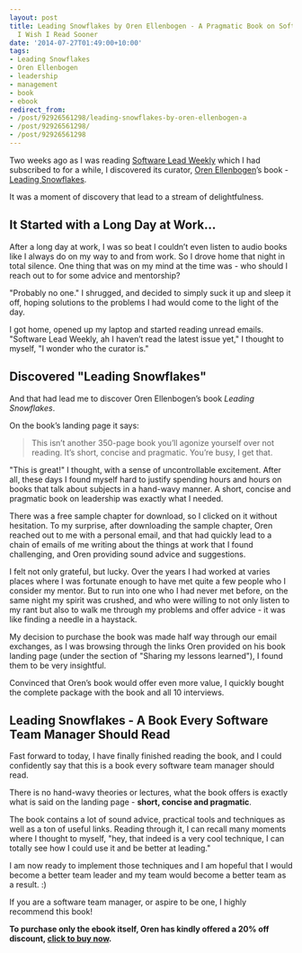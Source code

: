 ```yaml
---
layout: post
title: Leading Snowflakes by Oren Ellenbogen - A Pragmatic Book on Software Team Leadership
  I Wish I Read Sooner
date: '2014-07-27T01:49:00+10:00'
tags:
- Leading Snowflakes
- Oren Ellenbogen
- leadership
- management
- book
- ebook
redirect_from:
- /post/92926561298/leading-snowflakes-by-oren-ellenbogen-a
- /post/92926561298/
- /post/92926561298
---
```

Two weeks ago as I was reading [Software Lead Weekly](http://softwareleadweekly.com/) which I had subscribed to for a while, I discovered its curator, [Oren Ellenbogen](http://lnbogen.com/)’s book - [Leading Snowflakes](http://leadingsnowflakes.com/).

It was a moment of discovery that lead to a stream of delightfulness.

## It Started with a Long Day at Work…

After a long day at work, I was so beat I couldn’t even listen to audio books like I always do on my way to and from work. So I drove home that night in total silence. One thing that was on my mind at the time was - who should I reach out to for some advice and mentorship?


"Probably no one." I shrugged, and decided to simply suck it up and sleep it off, hoping solutions to the problems I had would come to the light of the day.

I got home, opened up my laptop and started reading unread emails. "Software Lead Weekly, ah I haven’t read the latest issue yet," I thought to myself, "I wonder who the curator is."

## Discovered "Leading Snowflakes"

And that had lead me to discover Oren Ellenbogen’s book _Leading Snowflakes_.

On the book’s landing page it says:

> This isn’t another 350-page book you’ll agonize yourself over not reading. It’s short, concise and pragmatic. You’re busy, I get that.

"This is great!" I thought, with a sense of uncontrollable excitement. After all, these days I found myself hard to justify spending hours and hours on books that talk about subjects in a hand-wavy manner. A short, concise and pragmatic book on leadership was exactly what I needed.

There was a free sample chapter for download, so I clicked on it without hesitation. To my surprise, after downloading the sample chapter, Oren reached out to me with a personal email, and that had quickly lead to a chain of emails of me writing about the things at work that I found challenging, and Oren providing sound advice and suggestions.

I felt not only grateful, but lucky. Over the years I had worked at varies places where I was fortunate enough to have met quite a few people who I consider my mentor. But to run into one who I had never met before, on the same night my spirit was crushed, and who were willing to not only listen to my rant but also to walk me through my problems and offer advice - it was like finding a needle in a haystack.

My decision to purchase the book was made half way through our email exchanges, as I was browsing through the links Oren provided on his book landing page (under the section of "Sharing my lessons learned"), I found them to be very insightful.

Convinced that Oren’s book would offer even more value, I quickly bought the complete package with the book and all 10 interviews.

## Leading Snowflakes - A Book Every Software Team Manager Should Read

Fast forward to today, I have finally finished reading the book, and I could confidently say that this is a book every software team manager should read.

There is no hand-wavy theories or lectures, what the book offers is exactly what is said on the landing page - **short, concise and pragmatic**.

The book contains a lot of sound advice, practical tools and techniques as well as a ton of useful links. Reading through it, I can recall many moments where I thought to myself, "hey, that indeed is a very cool technique, I can totally see how I could use it and be better at leading."

I am now ready to implement those techniques and I am hopeful that I would become a better team leader and my team would become a better team as a result. :)

If you are a software team manager, or aspire to be one, I highly recommend this book!

**To purchase only the ebook itself, Oren has kindly offered a 20% off discount, [click to buy now](https://gumroad.com/l/engineeringmanager/FredWu).**

